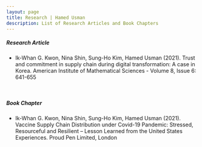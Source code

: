 ```yaml
---
layout: page
title: Research | Hamed Usman
description: List of Research Articles and Book Chapters
---
```

<h5>Research Article</h5>
<ul>
<li>Ik-Whan G. Kwon, Nina Shin, Sung-Ho Kim, Hamed Usman (2021). Trust and commitment in supply chain during digital transformation: A case in Korea. American Institute of Mathematical Sciences - Volume 8, Issue 6: 641-655</li>
</ul>
<br>
<h5>Book Chapter</h5>
<ul>
<li>Ik-Whan G. Kwon, Nina Shin, Sung-Ho Kim, Hamed Usman (2021). Vaccine Supply Chain Distribution under Covid-19 Pandemic: Stressed, Resourceful and Resilient – Lesson Learned from the United States Experiences. Proud Pen Limited, London</li>
</ul>

<!-- Note: this is how to write a comment in HTML. Everything in here won't show up on your webpage.-->

<!--
To increase the size of the title, use fewer # in front of the paper title.
To decrease the size of the title, use more #. 
To remove the italics, remove the * before and after the description
To remove the underline from the title, remove the <u> tags (<u> and </u>)
-->
